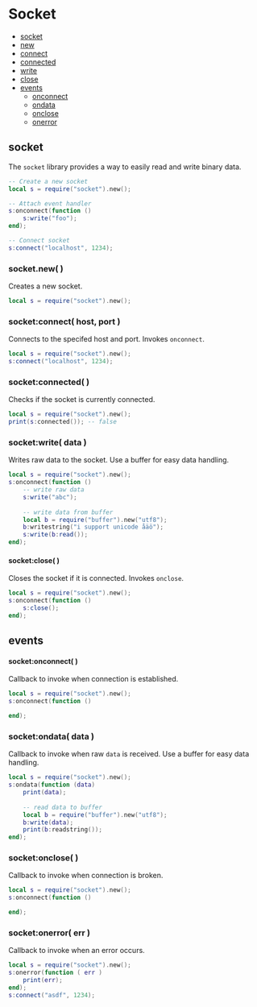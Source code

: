 
# Socket
* [socket](#socket-)
* [new](#socketnew-)
* [connect](#socketconnect-host-port-)
* [connected](#socketconnected-)
* [write](#socketwrite-data-)
* [close](#socketclose-)
* [events](#events)
	* [onconnect](#socketonconnect-)
	* [ondata](#socketondata-data-)
	* [onclose](#socketonclose-)
	* [onerror](#socketonerror-err-)



## socket
The ``socket`` library provides a way to easily read and write binary data.

```lua
-- Create a new socket
local s = require("socket").new();

-- Attach event handler
s:onconnect(function ()
	s:write("foo");
end);

-- Connect socket
s:connect("localhost", 1234);
```


### socket.new( )
Creates a new socket.

```lua
local s = require("socket").new();
```



### socket:connect( host, port )
Connects to the specifed host and port. Invokes ``onconnect``.

```lua
local s = require("socket").new();
s:connect("localhost", 1234);
```



### socket:connected( )
Checks if the socket is currently connected.

```lua
local s = require("socket").new();
print(s:connected()); -- false
```



### socket:write( data )
Writes raw data to the socket. Use a buffer for easy data handling.

```lua
local s = require("socket").new();
s:onconnect(function ()
	-- write raw data
	s:write("abc");
	
	-- write data from buffer
	local b = require("buffer").new("utf8");
	b:writestring("i support unicode åäö");
	s:write(b:read());
end);
```



#### socket:close( )
Closes the socket if it is connected. Invokes ``onclose``.

```lua
local s = require("socket").new();
s:onconnect(function ()
	s:close();
end);
```



## events



#### socket:onconnect( )
Callback to invoke when connection is established.

```lua
local s = require("socket").new();
s:onconnect(function ()

end);
```



### socket:ondata( data )
Callback to invoke when raw ``data`` is received. Use a buffer for easy data handling.

```lua
local s = require("socket").new();
s:ondata(function (data)
	print(data);
	
	-- read data to buffer
	local b = require("buffer").new("utf8");
	b:write(data);
	print(b:readstring());
end);
```



### socket:onclose( )
Callback to invoke when connection is broken.

```lua
local s = require("socket").new();
s:onconnect(function ()

end);
```



### socket:onerror( err )
Callback to invoke when an error occurs.

```lua
local s = require("socket").new();
s:onerror(function ( err )
	print(err);
end);
s:connect("asdf", 1234);
```


